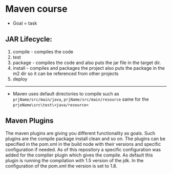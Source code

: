 # Maven course

- Goal = task

## JAR Lifecycle: 
1. compile - compiles the code
2. test
3. package - compiles the code and also puts the jar file in the target dir.
4. install - compiles and packages the project also puts the package in the m2 dir so it can be referenced from other projects
5. deploy

--------
- Maven uses default directories to compile such as `prjName/src/main/java`, `prjName/src/main/resource` same for the `prjeName\src\test\<java/resource>`

## Maven Plugins
The maven plugins are giving you different functionality as goals. Such plugins are the compile package install clean and so on. The plugins can be specified in the pom.xml in the build node with their versions and specific configuration if needed.
As of this repository a specific configuration was added for the complier plugin which gives the compile. As default this plugin is running the compilation with 1.5 version of the jdk. In the configuration of the pom.xml the version is set to 1.8.
